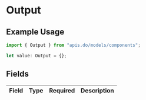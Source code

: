 # Output

## Example Usage

```typescript
import { Output } from "apis.do/models/components";

let value: Output = {};
```

## Fields

| Field       | Type        | Required    | Description |
| ----------- | ----------- | ----------- | ----------- |
